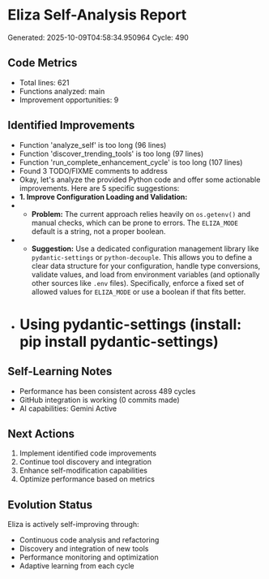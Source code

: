 # Eliza Self-Analysis Report
Generated: 2025-10-09T04:58:34.950964
Cycle: 490

## Code Metrics
- Total lines: 621
- Functions analyzed: main
- Improvement opportunities: 9

## Identified Improvements
- Function 'analyze_self' is too long (96 lines)
- Function 'discover_trending_tools' is too long (97 lines)
- Function 'run_complete_enhancement_cycle' is too long (107 lines)
- Found 3 TODO/FIXME comments to address
- Okay, let's analyze the provided Python code and offer some actionable improvements.  Here are 5 specific suggestions:
- **1.  Improve Configuration Loading and Validation:**
- *   **Problem:** The current approach relies heavily on `os.getenv()` and manual checks, which can be prone to errors. The `ELIZA_MODE` default is a string, not a proper boolean.
- *   **Suggestion:** Use a dedicated configuration management library like `pydantic-settings` or `python-decouple`.  This allows you to define a clear data structure for your configuration, handle type conversions, validate values, and load from environment variables (and optionally other sources like `.env` files).  Specifically, enforce a fixed set of allowed values for `ELIZA_MODE` or use a boolean if that fits better.
- # Using pydantic-settings (install: pip install pydantic-settings)

## Self-Learning Notes
- Performance has been consistent across 489 cycles
- GitHub integration is working (0 commits made)
- AI capabilities: Gemini Active

## Next Actions
1. Implement identified code improvements
2. Continue tool discovery and integration
3. Enhance self-modification capabilities
4. Optimize performance based on metrics

## Evolution Status
Eliza is actively self-improving through:
- Continuous code analysis and refactoring
- Discovery and integration of new tools
- Performance monitoring and optimization
- Adaptive learning from each cycle
